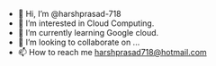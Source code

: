 - 👋 Hi, I’m @harshprasad-718
- 👀 I’m interested in Cloud Computing.
- 🌱 I’m currently learning Google cloud.
- 💞️ I’m looking to collaborate on ...
- 📫 How to reach me harshprasad718@hotmail.com

<!---
harshprasad-718/harshprasad-718 is a ✨ special ✨ repository because its `README.md` (this file) appears on your GitHub profile.
You can click the Preview link to take a look at your changes.
--->
